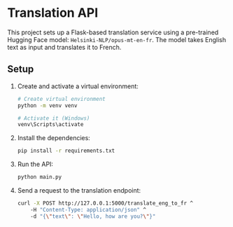 # Translation API

This project sets up a Flask-based translation service using a pre-trained Hugging Face model: `Helsinki-NLP/opus-mt-en-fr`.
The model takes English text as input and translates it to French.

## Setup

1. Create and activate a virtual environment:

    ```bash
    # Create virtual environment
    python -m venv venv

    # Activate it (Windows)
    venv\Scripts\activate
    ```

2. Install the dependencies:

    ```bash
    pip install -r requirements.txt
    ```

3. Run the API:

    ```bash
    python main.py
    ```

4. Send a request to the translation endpoint:

    ```bash
    curl -X POST http://127.0.0.1:5000/translate_eng_to_fr ^
        -H "Content-Type: application/json" ^
        -d "{\"text\": \"Hello, how are you?\"}"
    ````

